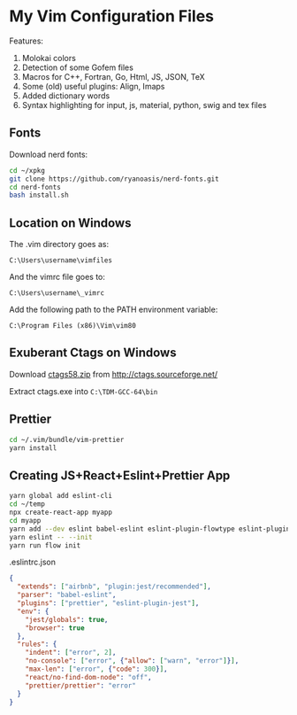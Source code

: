 # My Vim Configuration Files

Features:

1.  Molokai colors
2.  Detection of some Gofem files
3.  Macros for C++, Fortran, Go, Html, JS, JSON, TeX
4.  Some (old) useful plugins: Align, Imaps
5.  Added dictionary words
6.  Syntax highlighting for input, js, material, python, swig and tex files

## Fonts

Download nerd fonts:

```bash
cd ~/xpkg
git clone https://github.com/ryanoasis/nerd-fonts.git
cd nerd-fonts
bash install.sh
```

## Location on Windows

The .vim directory goes as:

```
C:\Users\username\vimfiles
```

And the vimrc file goes to:

```
C:\Users\username\_vimrc
```

Add the following path to the PATH environment variable:

```
C:\Program Files (x86)\Vim\vim80
```

## Exuberant Ctags on Windows

Download [ctags58.zip](http://prdownloads.sourceforge.net/ctags/ctags58.zip) from
http://ctags.sourceforge.net/

Extract ctags.exe into `C:\TDM-GCC-64\bin`

## Prettier

```bash
cd ~/.vim/bundle/vim-prettier
yarn install
```

## Creating JS+React+Eslint+Prettier App

```bash
yarn global add eslint-cli
cd ~/temp
npx create-react-app myapp
cd myapp
yarn add --dev eslint babel-eslint eslint-plugin-flowtype eslint-plugin-react eslint-plugin-jest prettier eslint-plugin-prettier eslint-config-prettier eslint-config-airbnb flow-bin
yarn eslint -- --init
yarn run flow init
```

.eslintrc.json

```json
{
  "extends": ["airbnb", "plugin:jest/recommended"],
  "parser": "babel-eslint",
  "plugins": ["prettier", "eslint-plugin-jest"],
  "env": {
    "jest/globals": true,
    "browser": true
  },
  "rules": {
    "indent": ["error", 2],
    "no-console": ["error", {"allow": ["warn", "error"]}],
    "max-len": ["error", {"code": 300}],
    "react/no-find-dom-node": "off",
    "prettier/prettier": "error"
  }
}
```
